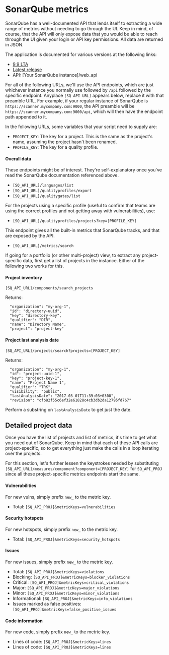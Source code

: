 # SonarQube metrics

SonarQube has a well-documented API that lends itself to extracting a wide range of metrics without needing to go through the UI. Keep in mind, of course, that the API will only expose data that you would be able to reach through the UI given your login or API key permissions. All data are returned in JSON.

The application is documented for various versions at the following links:
* [9.9 LTA](https://docs.sonarsource.com/sonarqube/9.9)
* [Latest release](https://docs.sonarsource.com/sonarqube/latest)
* API: [Your SonarQube instance]/web_api

For all of the following URLs, we'll use the API endpoints, which are just whichever instance you normally use followed by ```/api``` followed by the specific endpoint. Anyplace ```[SQ API URL]``` appears below, replace it with that preamble URL. For example, if your regular instance of SonarQube is ```https://scanner.mycompany.com:9000```, the API preamble will be ```https://scanner.mycompany.com:9000/api```, which will then  have the endpoint path appended to it.

In the following URLs, some variables that your script need to supply are:

* ```PROJECT_KEY```: The key for a project. This is the same as the project's name, assuming the project hasn't been renamed.
* ```PROFILE_KEY```: The key for a quality profile.

#### Overall data

These endpoints might be of interest. They're self-explanatory once you've read the SonarQube documentation referenced above.

* ```[SQ_API_URL]/languages/list```
* ```[SQ_API_URL]/qualityprofiles/export```
* ```[SQ_API_URL]/qualitygates/list```

For the projects using a specific profile (useful to confirm that teams are using the correct profiles and not getting away with vulnerabilities), use:

* ```[SQ_API_URL]/qualityprofiles/projects?key=[PROFILE_KEY]```

This endpoint gives all the built-in metrics that SonarQube tracks, and that are exposed by the API.

* ```[SQ_API_URL]/metrics/search```



If going for a portfolio (or other multi-project) view, to extract any project-specific data, first get a list of projects in the instance. Either of the following two works for this.

#### Project inventory

```[SQ_API_URL]/components/search_projects```

Returns:

      "organization": "my-org-1",
      "id": "directory-uuid",
      "key": "directory-key",
      "qualifier": "DIR",
      "name": "Directory Name",
      "project": "project-key"

#### Project last analysis date

```[SQ_API_URL]/projects/search?projects=[PROJECT_KEY]```

Returns:

      "organization": "my-org-1",
      "id": "project-uuid-1",
      "key": "project-key-1",
      "name": "Project Name 1",
      "qualifier": "TRK",
      "visibility": "public",
      "lastAnalysisDate": "2017-03-01T11:39:03+0300",
      "revision": "cfb82f55c6ef32e61828c4cb3db2da12795fd767"

Perform a substring on ```lastAnalysisDate``` to get just the date.

## Detailed project data

Once you have the list of projects and list of metrics, it's time to get what you need out of SonarQube. Keep in mind that each of these API calls are project-specific, so to get everything just make the calls in a loop iterating over the projects.

For this section, let's further lessen the keystrokes needed by substituting ```[SQ_API_URL]/measures/component?component=[PROJECT_KEY]``` for ```SQ_API_PROJ``` since all these project-specific metrics endpoints start the same.

#### Vulnerabilities

For new vulns, simply prefix ```new_``` to the metric key.

* Total: ```[SQ_API_PROJ]&metricKeys=vulnerabilities```

#### Security hotspots

For new hotspots, simply prefix ```new_``` to the metric key.

* Total: ```[SQ_API_PROJ]&metricKeys=security_hotspots```

#### Issues

For new issues, simply prefix ```new_``` to the metric key.

* Total: ```[SQ_API_PROJ]&metricKeys=violations```
* Blocking: ```[SQ_API_PROJ]&metricKeys=blocker_violations```
* Critical: ```[SQ_API_PROJ]&metricKeys=critical_violations```
* Major: ```[SQ_API_PROJ]&metricKeys=major_violations```
* Minor: ```[SQ_API_PROJ]&metricKeys=minor_violations```
* Informational: ```[SQ_API_PROJ]&metricKeys=info_violations```
* Issues marked as false positives: ```[SQ_API_PROJ]&metricKeys=false_positive_issues```

#### Code information

For new code, simply prefix ```new_``` to the metric key.

* Lines of code: ```[SQ_API_PROJ]&metricKeys=lines```
* Lines of code: ```[SQ_API_PROJ]&metricKeys=lines```

